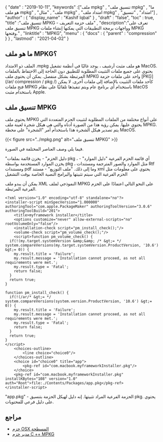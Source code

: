 {
  "date" : "2019-10-11",
  "keywords" :["ملف mpkg" , "تنسيق ملف mpkg" , "ما هو ملف mpkg" , "ملف" , "مثال mpkg" , "امتداد ملف mpkg" , "امتداد" , "تنسيق"] ,
  "author" : {
    "display_name" : "Kashif Iqbal"
} ,
  "draft" : "false",
  "toc" : true,
  "title" :"تنسيق ملف MPKG - ملف حزمة التعريف" ,
  "description":"تعرف على تنسيق ملف MPKG وواجهات برمجة التطبيقات التي يمكنها إنشاء ملفات MPKG وفتحها." ,
  "linktitle" : "MPKG",
  "menu" : {
    "docs" : {
      "parent" : "compression"
}
} ,
  "lastmod" : "2021-04-02"
}

## ما هو ملف MPKG؟

الملف ذو الامتداد .mpkg هو ملف مثبت أرشيف ، يوجد غالبًا في أنظمة تشغيل MacOS. يحتوي على جميع ملفات التثبيت المطلوبة للتطبيق دون الحاجة إلى الاحتفاظ بالملفات المرتبطة بشكل منفصل. يمكن أن يحتوي ملف MPKG واحد على ملفات حزمة [PKG](/ar/ compression / pkg /) كأحد ملفات التثبيت بالإضافة إلى ملفات أخرى. لا يمكن فتح ملفات MPKG باستخدام أي برنامج عام ويتم تنفيذها تلقائيًا على نظام MacOS باستخدام مثبت Apple.

## تنسيق ملف MPKG

يحتوي ملف MPKG على أنواع مختلفة من الملفات المطلوبة لتثبيت الحزم المتعددة التي يحتوي عليها. يمكن رؤية هذا من الصورة أدناه والتي هي هيكل شجرة لعينة ملف MPKG. يتم تصدير هيكل الشجرة هذا باستخدام أمر "الشجرة" على محطة MacOS.

{{< figure src="../mpkg.png" alt="تنسيق ملف MPKG" >}}

فيما يلي وصف العناصر المختلفة في الصورة.

"دليل الحزم" - يخزن قائمة بملفات pkg ، أي قائمة الحزم الفرعية
"دليل الموارد" - يخزن الموارد المستخدمة بواسطة pkg ، مثل الموارد والصور المترجمة ومستندات Rtf ومستندات pdf وما إلى ذلك.
"ملف التوزيع" - مستند xml يحتوي على معلومات مثل الحزم الفرعية التي سيتم تثبيتها والبرامج النصية الخاصة بوقت التشغيل

يمكن أن يبدو ملف XML النموذجي لملف MPKG على النحو التالي اعتمادًا على الحزم الفرعية المرتبطة.

```
<?xml version="1.0" encoding="utf-8" standalone="no"?>
<installer-script minSpecVersion="1.000000" authoringTool="com.apple.PackageMaker" authoringToolVersion="3.0.6" authoringToolBuild="201">
    <title>myframework installer</title>
    <options customize="never" allow-external-scripts="no" rootVolumeOnly="false"/>
    <installation-check script="pm_install_check();"/>
    <volume-check script="pm_volume_check();"/>
    <script>function pm_volume_check() {
  if(!(my.target.systemVersion &amp;&amp; /* &gt;= */ system.compareVersions(my.target.systemVersion.ProductVersion, '10.6') &gt;= 0)) {
    my.result.title = 'Failure';
    my.result.message = 'Installation cannot proceed, as not all requirements were met.';
    my.result.type = 'Fatal';
    return false;
  }
  return true;
}

function pm_install_check() {
  if(!(/ar/* &gt;= */ system.compareVersions(system.version.ProductVersion, '10.6') &gt;= 0)) {
    my.result.title = 'Failure';
    my.result.message = 'Installation cannot proceed, as not all requirements were met.';
    my.result.type = 'Fatal';
    return false;
  }
  return true;
}
</script>
    <choices-outline>
        <line choice="choice0"/>
    </choices-outline>
    <choice id="choice0" title="app">
        <pkg-ref id="com.macbook.myframeworkInstaller.pkg"/>
    </choice>
    <pkg-ref id="com.macbook.myframeworkInstaller.pkg" installKBytes="108" version="1.0" auth="Root">file:./Contents/Packages/app.pkg</pkg-ref>
</installer-script>
```
"app.pkg" - الحزمة الفرعية المراد تثبيتها. إنه دليل لهيكل الحزمة بتنسيق pkg. يحتوي على دليل فرعي للمحتويات.

## مراجع

* [حزم OSX المسطحة](https://matthew-brett.github.io/docosx/flat_packages.html)
* [مدير حزم C ++ MPKG](https://github.com/puellavulnerata/mpkg)

